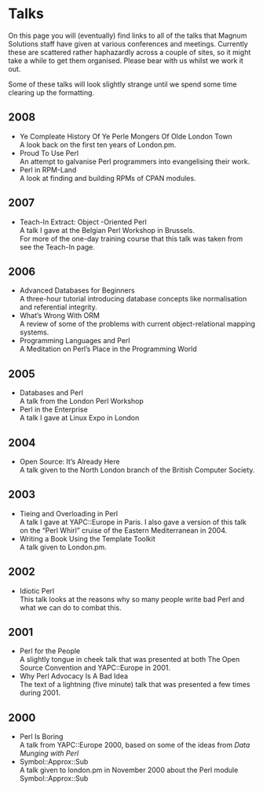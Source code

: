 # Talks

On this page you will (eventually) find links to all of the talks
that Magnum Solutions staff have  given at various conferences and
meetings. Currently these are scattered rather haphazardly across
a couple of sites, so it might take a while to get them organised.
Please bear with us whilst we work it out.

Some of these talks will look slightly strange until we spend some
time clearing up the formatting.

## 2008

* Ye Compleate History Of Ye Perle Mongers Of Olde London Town  
A look back on the first ten years of London.pm.
* Proud To Use Perl  
An attempt to galvanise Perl programmers into evangelising their work.
* Perl in RPM-Land  
A look at finding and building RPMs of CPAN modules.

## 2007

* Teach-In Extract: Object -Oriented Perl  
A talk I gave at the Belgian Perl Workshop in Brussels.  
For more of the one-day training course that this talk was taken from
see the Teach-In page.

## 2006

* Advanced Databases for Beginners  
A three-hour tutorial introducing database concepts like normalisation
and referential integrity.
* What’s Wrong With ORM  
A review of some of the problems with current object-relational mapping
systems.
* Programming Languages and Perl  
A Meditation on Perl’s Place in the Programming World

## 2005

* Databases and Perl  
A talk from the London Perl Workshop
* Perl in the Enterprise  
A talk I gave at Linux Expo in London

## 2004

* Open Source: It’s Already Here  
A talk given to the North London branch of the British Computer Society.

## 2003

* Tieing and Overloading in Perl  
A talk I gave at YAPC::Europe in Paris. I also gave a version of this
talk on the “Perl Whirl” cruise of the Eastern Mediterranean in 2004.
* Writing a Book Using the Template Toolkit  
A talk given to London.pm.

## 2002

* Idiotic Perl  
This talk looks at the reasons why so many people write bad Perl and
what we can do to combat this.

## 2001

* Perl for the People  
A slightly tongue in cheek talk that was presented at both The Open
Source Convention and YAPC::Europe in 2001.
* Why Perl Advocacy Is A Bad Idea  
The text of a lightning (five minute) talk that was presented a few
times during 2001.

## 2000

* Perl Is Boring  
A talk from YAPC::Europe 2000, based on some of the ideas from *Data
Munging with Perl*
* Symbol::Approx::Sub  
A talk given to london.pm in November 2000 about the Perl module
Symbol::Approx::Sub
